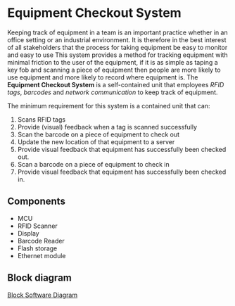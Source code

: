 # Equipment Checkout System
Keeping track of equipment in a team is an important practice whether in an office setting or an industrial environment. It is therefore in the best interest of all stakeholders that the process for taking equipment be easy to monitor and easy to use
This system provides a method for tracking equipment with minimal friction to the user of the equipment, if it is as simple as taping a key fob and scanning a piece of equipment then people are more likely to use equipment and more likely to record where equipment is. 
The **Equipment Checkout System** is a self-contained unit that employees *RFID tags*, *barcodes* and *network communication* to keep track of equipment.

The minimum requirement for this system is a contained unit that can: 
 1. Scans RFID tags
 2. Provide (visual) feedback when a tag is scanned successfully
 3. Scan the barcode on a piece of equipment to check out
 4. Update the new location of that equipment to a server
 5. Provide visual feedback that equipment has successfully been checked out.
 6. Scan a barcode on a piece of equipment to check in
 7. Provide visual feedback that equipment has successfully been checked in.


## Components
* MCU
* RFID Scanner
* Display
* Barcode Reader
* Flash storage
* Ethernet module

## Block diagram
[Block Software Diagram](block-diagram.png)

